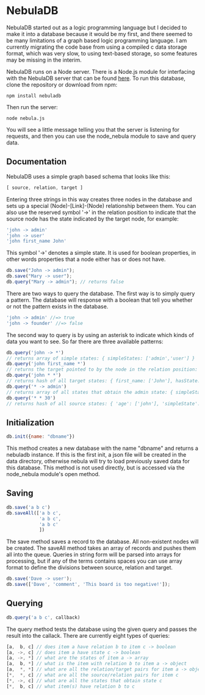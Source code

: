 NebulaDB
======
NebulaDB started out as a logic programming language but I decided to make it into a database because it would be my first, and there seemed to be many limitations of a graph based logic programming language. I am currently migrating the code base from using a compiled c data storage format, which was very slow, to using text-based storage, so some features may be missing in the interim.    

NebulaDB runs on a Node server. There is a Node.js module for interfacing with the NebulaDB server that can be found [here](https://github.com/incrediblesound/node-nebula). To run this database, clone the repository or download from npm:
```shell
npm install nebuladb
```
Then run the server:
```shell
node nebula.js
```
You will see a little message telling you that the server is listening for requests, and then you can use the node_nebula module to save and query data.    

Documentation
-------------

NebulaDB uses a simple graph based schema that looks like this:
```javascript
[ source, relation, target ]
```
Entering three strings in this way creates three nodes in the database and sets up a special (Node)-[Link]-(Node) relationship between them. You can also use the reserved symbol '->' in the relation position to indicate that the source node has the state indicated by the target node, for example:
```javascript
'john -> admin'
'john -> user'
'john first_name John'
```
This symbol '->' denotes a simple state. It is used for boolean properties, in other words properties that a node either has or does not have.
```javascript
db.save("John -> admin");
db.save("Mary -> user");
db.query("Mary -> admin"); // returns false
```
There are two ways to query the database. The first way is to simply query a pattern. The database will response with a boolean that tell you whether or not the pattern exists in the database.
```javascript
'john -> admin' //=> true
'john -> founder' //=> false
```
The second way to query is by using an asterisk to indicate which kinds of data you want to see. So far there are three available patterns:
```javascript
db.query('john -> *')
// returns array of simple states: { simpleStates: ['admin','user'] }
db.query('john first_name *')
// returns the target pointed to by the node in the relation position: { first_name: ["John"] }
db.query('john * *')
// returns hash of all target states: { first_name: ['John'], hasState: ['admin'] }
db.query('* -> admin')
// returns array of all states that obtain the admin state: { simpleStates: ['john'] }
db.query('* * 30')
// returns hash of all source states: { 'age': ['john'], 'simpleState': ['old'] }
```

Initialization
--------------
```javascript
db.init({name: "dbname"})
```
This method creates a new database with the name "dbname" and returns a nebuladb instance. If this is the first init, a json file will be created in the data directory, otherwise nebula will try to load previously saved data for this database. This method is not used directly, but is accessed via the node_nebula module's open method.

Saving
------
```javascript
db.save('a b c')
db.saveAll(['a b c',
	    	'a b c',
	    	'a b c'
	   		])
```
The save method saves a record to the database. All non-existent nodes will be created. The saveAll method takes an array of records and pushes them all into the queue. Queries in string form will be parsed into arrays for processing, but if any of the terms contains spaces you can use array format to define the divisions between source, relation and target.
```javascript
db.save('Dave -> user');
db.save(['Dave', 'comment', 'This board is too negative!']);
```
Querying
--------
```javascript
db.query('a b c', callback)
``` 
The query method tests the database using the given query and passes the result into the callack. There are currently eight types of queries:
```javascript
[a,  b, c] // does item a have relation b to item c -> boolean
[a, ->, c] // does item a have state c -> boolean
[a, ->, *] // what are the states of item a -> array
[a,  b, *] // what is the item with relation b to item a -> object
[a,  *, *] // what are all the relation/target pairs for item a -> object
[*,  *, c] // what are all the source/relation pairs for item c
[*, ->, c] // what are all the states that obtain state c
[*,  b, c] // what item(s) have relation b to c
```
